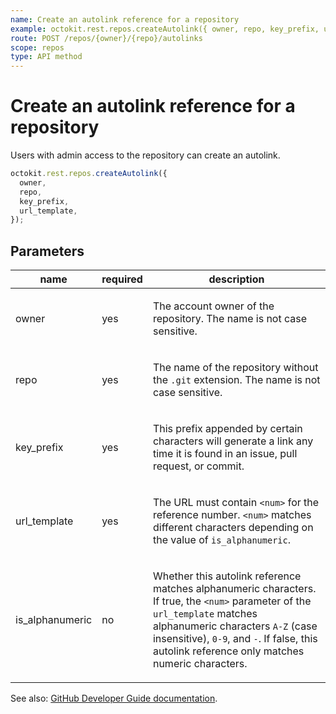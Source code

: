 ```yaml
---
name: Create an autolink reference for a repository
example: octokit.rest.repos.createAutolink({ owner, repo, key_prefix, url_template })
route: POST /repos/{owner}/{repo}/autolinks
scope: repos
type: API method
---
```


# Create an autolink reference for a repository

Users with admin access to the repository can create an autolink.

```js
octokit.rest.repos.createAutolink({
  owner,
  repo,
  key_prefix,
  url_template,
});
```

## Parameters

<table>
  <thead>
    <tr>
      <th>name</th>
      <th>required</th>
      <th>description</th>
    </tr>
  </thead>
  <tbody>
    <tr><td>owner</td><td>yes</td><td>

The account owner of the repository. The name is not case sensitive.

</td></tr>
<tr><td>repo</td><td>yes</td><td>

The name of the repository without the `.git` extension. The name is not case sensitive.

</td></tr>
<tr><td>key_prefix</td><td>yes</td><td>

This prefix appended by certain characters will generate a link any time it is found in an issue, pull request, or commit.

</td></tr>
<tr><td>url_template</td><td>yes</td><td>

The URL must contain `<num>` for the reference number. `<num>` matches different characters depending on the value of `is_alphanumeric`.

</td></tr>
<tr><td>is_alphanumeric</td><td>no</td><td>

Whether this autolink reference matches alphanumeric characters. If true, the `<num>` parameter of the `url_template` matches alphanumeric characters `A-Z` (case insensitive), `0-9`, and `-`. If false, this autolink reference only matches numeric characters.

</td></tr>
  </tbody>
</table>

See also: [GitHub Developer Guide documentation](https://docs.github.com/rest/repos/autolinks#create-an-autolink-reference-for-a-repository).
